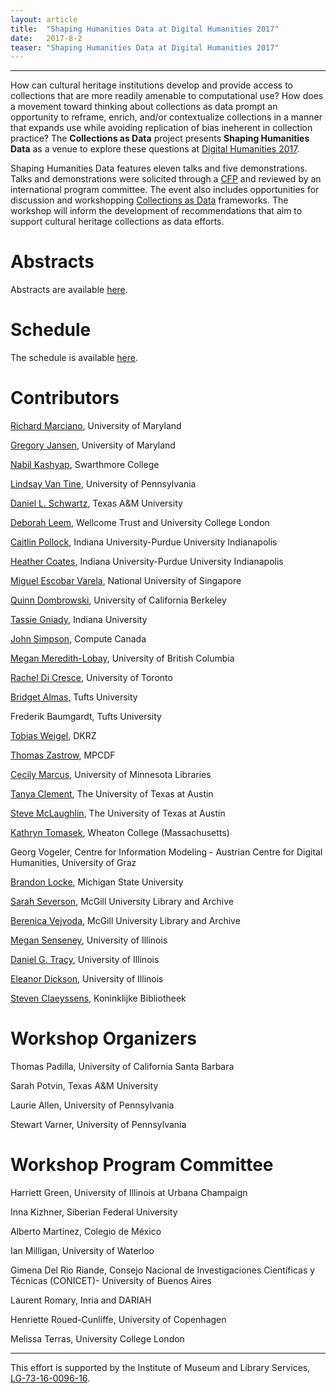 ```yaml
---
layout: article
title:  "Shaping Humanities Data at Digital Humanities 2017"
date:   2017-8-2 
teaser: "Shaping Humanities Data at Digital Humanities 2017"
---
```

---
How can cultural heritage institutions develop and provide access to collections that are more readily amenable to computational use? How does a movement toward thinking about collections as data prompt an opportunity to reframe, enrich, and/or contextualize collections in a manner that expands use while avoiding replication of bias ineherent in collection practice? The **Collections as Data** project presents **Shaping Humanities Data** as a venue to explore these questions at [Digital Humanities 2017]().

Shaping Humanities Data features eleven talks and five demonstrations. Talks and demonstrations were solicited through a [CFP](https://collectionsasdata.github.io/dh2017/) and reviewed by an international program committee. The event also includes opportunities for discussion and workshopping [Collections as Data](https://collectionsasdata.github.io/statement/) frameworks. The workshop will inform the development of recommendations that aim to support cultural heritage collections as data efforts. 

# Abstracts
Abstracts are available [here](https://collectionsasdata.github.io/shapingdata_dh2017_abstracts/). 

# Schedule 
The schedule is available [here](https://collectionsasdata.github.io/shapingdata_dh2017_schedule/). 

# Contributors 
[Richard Marciano](https://ischool.umd.edu/faculty-staff/richard-marciano), University of Maryland

[Gregory Jansen](https://ischool.umd.edu/faculty-staff/greg-jansen), University of Maryland

[Nabil Kashyap](http://www.nabilk.com/), Swarthmore College

[Lindsay Van Tine](http://lindsayvantine.org/), University of Pennsylvania

[Daniel L. Schwartz](http://idhmc.tamu.edu/node/32), Texas A&M University

[Deborah Leem](http://londonsmells.co.uk/contributors/), Wellcome Trust and University College London

[Caitlin Pollock](http://www.ulib.iupui.edu/digitalscholarship/people/caitlinpollock), Indiana University-Purdue University Indianapolis

[Heather Coates](http://www.ulib.iupui.edu/digitalscholarship/people/heathercoates), Indiana University-Purdue University Indianapolis

[Miguel Escobar Varela](http://www.usp.nus.edu.sg/about/meet-our-professors/39-miguel-escobar-varela), National University of Singapore

[Quinn Dombrowski](http://www.quinndombrowski.com/), University of California Berkeley

[Tassie Gniady](http://www.tassieg.org/about/), Indiana University

[John Simpson](https://www.computecanada.ca/research-portal/technical-support/national-experts/), Compute Canada

[Megan Meredith-Lobay](http://ubc.academia.edu/MeganMeredithLobay), University of British Columbia

[Rachel Di Cresce](https://its.library.utoronto.ca/staff/rachel-di-cresce), University of Toronto

[Bridget Almas](http://www.perseus.tufts.edu/hopper/about/who/bridgetAlmas), Tufts University

Frederik Baumgardt, Tufts University

[Tobias Weigel](https://www.dkrz.de/about/Organisation/mitarbeiter/TobiasWeigel), DKRZ

[Thomas Zastrow](http://www.mpcdf.mpg.de/about-mpcdf/organisation/staff/personalpage?email=thomas.zastrow@rzg.mpg.de), MPCDF

[Cecily Marcus](https://www.linkedin.com/in/cecily-marcus-61946347), University of Minnesota Libraries

[Tanya Clement](https://www.ischool.utexas.edu/people/person_details?PersonID=176), The University of Texas at Austin

[Steve McLaughlin](http://www.stephenmclaughlin.net/), The University of Texas at Austin

[Kathryn Tomasek](http://wheatoncollege.edu/faculty/profiles/kathryn-tomasek/), Wheaton College (Massachusetts)

Georg Vogeler, Centre for Information Modeling - Austrian Centre for Digital Humanities, University of Graz

[Brandon Locke](http://brandontlocke.com/), Michigan State University

[Sarah Severson](https://www.mcgill.ca/library/librarians/sarah-severson), McGill University Library and Archive

[Berenica Vejvoda](https://www.mcgill.ca/library/librarians/berenica-vejvoda), McGill University Library and Archive

[Megan Senseney](https://ischool.illinois.edu/people/staff/megan-senseney), University of Illinois

[Daniel G. Tracy](http://www.library.illinois.edu/people/bios/dtracy/), University of Illinois

[Eleanor Dickson](https://www.linkedin.com/in/eleanor-dickson-66643a66), University of Illinois

[Steven Claeyssens](https://www.kb.nl/organisatie/organisatie-en-beleid/afdelingen-en-organogram/collectiespecialisten-kb/steven-claeyssens), Koninklijke Bibliotheek

# Workshop Organizers 
Thomas Padilla, University of California Santa Barbara

Sarah Potvin, Texas A&M University

Laurie Allen, University of Pennsylvania

Stewart Varner, University of Pennsylvania

# Workshop Program Committee
Harriett Green, University of Illinois at Urbana Champaign

Inna Kizhner, Siberian Federal University

Alberto Martinez, Colegio de México

Ian Milligan, University of Waterloo

Gimena Del Rio Riande, Consejo Nacional de Investigaciones Científicas y Técnicas (CONICET)- University of Buenos Aires

Laurent Romary, Inria and DARIAH

Henriette Roued-Cunliffe, University of Copenhagen 

Melissa Terras, University College London

---
This effort is supported by the Institute of Museum and Library Services, [LG-73-16-0096-16](https://www.imls.gov/grants/awarded/LG-73-16-0096-16). 
